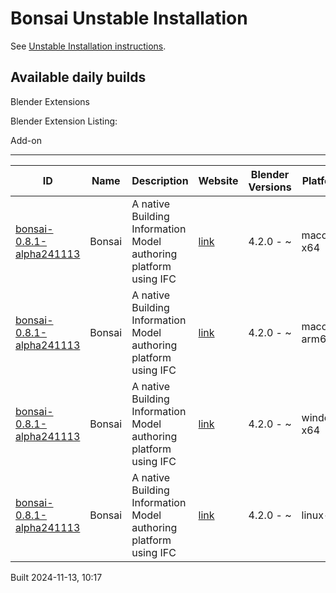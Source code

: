 # Bonsai Unstable Installation

See [Unstable Installation instructions](https://docs.bonsaibim.org/guides/development/installation.html#unstable-installation).

## Available daily builds




Blender Extensions


Blender Extension Listing:


Add\-on




---




| ID | Name | Description | Website | Blender Versions | Platforms | Size |
| --- | --- | --- | --- | --- | --- | --- |
| [bonsai\-0\.8\.1\-alpha241113](https://github.com/IfcOpenShell/IfcOpenShell/releases/download/bonsai-0.8.1-alpha2411131013/bonsai_py311-0.8.1-alpha241113-macos-x64.zip?repository=https://raw.githubusercontent.com/IfcOpenShell/bonsai_unstable_repo/main/index.json&blender_version_min=4.2.0&platforms=macos-x64) | Bonsai | A native Building Information Model authoring platform using IFC | [link](https://bonsaibim.org/) | 4\.2\.0 \- \~ | macos\-x64 | 101\.4MB |
| [bonsai\-0\.8\.1\-alpha241113](https://github.com/IfcOpenShell/IfcOpenShell/releases/download/bonsai-0.8.1-alpha2411131013/bonsai_py311-0.8.1-alpha241113-macos-arm64.zip?repository=https://raw.githubusercontent.com/IfcOpenShell/bonsai_unstable_repo/main/index.json&blender_version_min=4.2.0&platforms=macos-arm64) | Bonsai | A native Building Information Model authoring platform using IFC | [link](https://bonsaibim.org/) | 4\.2\.0 \- \~ | macos\-arm64 | 101\.1MB |
| [bonsai\-0\.8\.1\-alpha241113](https://github.com/IfcOpenShell/IfcOpenShell/releases/download/bonsai-0.8.1-alpha2411131013/bonsai_py311-0.8.1-alpha241113-windows-x64.zip?repository=https://raw.githubusercontent.com/IfcOpenShell/bonsai_unstable_repo/main/index.json&blender_version_min=4.2.0&platforms=windows-x64) | Bonsai | A native Building Information Model authoring platform using IFC | [link](https://bonsaibim.org/) | 4\.2\.0 \- \~ | windows\-x64 | 80\.5MB |
| [bonsai\-0\.8\.1\-alpha241113](https://github.com/IfcOpenShell/IfcOpenShell/releases/download/bonsai-0.8.1-alpha2411131013/bonsai_py311-0.8.1-alpha241113-linux-x64.zip?repository=https://raw.githubusercontent.com/IfcOpenShell/bonsai_unstable_repo/main/index.json&blender_version_min=4.2.0&platforms=linux-x64) | Bonsai | A native Building Information Model authoring platform using IFC | [link](https://bonsaibim.org/) | 4\.2\.0 \- \~ | linux\-x64 | 107\.8MB |


Built 2024\-11\-13, 10:17




